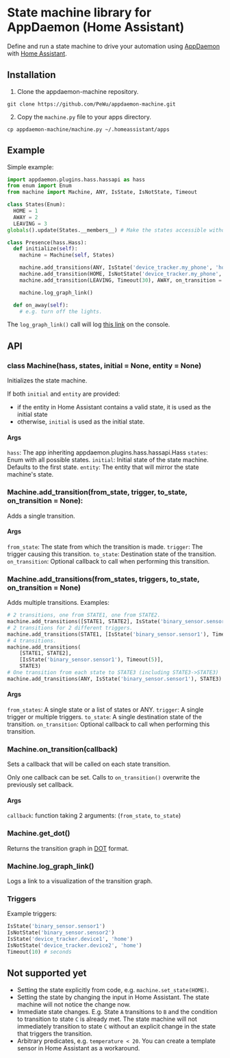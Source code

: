 # State machine library for AppDaemon (Home Assistant)

Define and run a state machine to drive your automation using [AppDaemon](https://appdaemon.readthedocs.io/) with [Home Assistant]().

## Installation

1. Clone the appdaemon-machine repository.
```
git clone https://github.com/PeWu/appdaemon-machine.git
```
2. Copy the `machine.py` file to your apps directory.
```
cp appdaemon-machine/machine.py ~/.homeassistant/apps
```

## Example

Simple example:
```python
import appdaemon.plugins.hass.hassapi as hass
from enum import Enum
from machine import Machine, ANY, IsState, IsNotState, Timeout

class States(Enum):
  HOME = 1
  AWAY = 2
  LEAVING = 3
globals().update(States.__members__) # Make the states accessible without the States. prefix.

class Presence(hass.Hass):
  def initialize(self):
    machine = Machine(self, States)

    machine.add_transitions(ANY, IsState('device_tracker.my_phone', 'home'), HOME)
    machine.add_transition(HOME, IsNotState('device_tracker.my_phone', 'home'), LEAVING)
    machine.add_transition(LEAVING, Timeout(30), AWAY, on_transition = self.on_away)

    machine.log_graph_link()

  def on_away(self):
    # e.g. turn off the lights.
```

The `log_graph_link()` call will log [this link](https://dreampuf.github.io/GraphvizOnline/#digraph%20G%20%7BLEAVING-%3EAWAY%5Blabel%3D%22timeout%2030%20s%22%5D%3BAWAY-%3EHOME%5Blabel%3D%22my_phone%20%3D%3D%20home%22%5D%3BLEAVING-%3EHOME%5Blabel%3D%22my_phone%20%3D%3D%20home%22%5D%3BHOME-%3ELEAVING%5Blabel%3D%22my_phone%20!%3D%20home%22%5D%3BHOME-%3EHOME%5Blabel%3D%22my_phone%20%3D%3D%20home%22%5D%3B%7D) on the console.


## API

### class **Machine**(hass, states, initial = None, entity = None)
Initializes the state machine.

If both `initial` and `entity` are provided:
- if the entity in Home Assistant contains a valid state, it is used as the
  initial state
- otherwise, `initial` is used as the initial state.

#### Args
  `hass`: The app inheriting appdaemon.plugins.hass.hassapi.Hass
  `states`: Enum with all possible states.
  `initial`: Initial state of the state machine. Defaults to the first state.
  `entity`: The entity that will mirror the state machine's state.

### Machine.add_transition(from_state, trigger, to_state, on_transition = None):
Adds a single transition.

#### Args
  `from_state`: The state from which the transition is made.
  `trigger`: The trigger causing this transition.
  `to_state`: Destination state of the transition.
  `on_transition`: Optional callback to call when performing this transition.

### Machine.add_transitions(from_states, triggers, to_state, on_transition = None)
Adds multiple transitions.
Examples:
```python
# 2 transitions, one from STATE1, one from STATE2.
machine.add_transitions([STATE1, STATE2], IsState('binary_sensor.sensor1'), STATE3)
# 2 transitions for 2 different triggers.
machine.add_transitions(STATE1, [IsState('binary_sensor.sensor1'), Timeout(5)], STATE3)
# 4 transitions.
machine.add_transitions(
    [STATE1, STATE2],
    [IsState('binary_sensor.sensor1'), Timeout(5)],
    STATE3)
# One transition from each state to STATE3 (including STATE3->STATE3)
machine.add_transitions(ANY, IsState('binary_sensor.sensor1'), STATE3)
```
#### Args
  `from_states`: A single state or a list of states or ANY.
  `trigger`: A single trigger or multiple triggers.
  `to_state`: A single destination state of the transition.
  `on_transition`: Optional callback to call when performing this transition.

### Machine.on_transition(callback)
Sets a callback that will be called on each state transition.

Only one callback can be set. Calls to `on_transition()` overwrite the previously set callback.

#### Args
  `callback`: function taking 2 arguments: (`from_state`, `to_state`)

### Machine.get_dot()
Returns the transition graph in [DOT](https://en.wikipedia.org/wiki/DOT_(graph_description_language)) format.

### Machine.log_graph_link()
Logs a link to a visualization of the transition graph.

### Triggers
Example triggers:
```python
IsState('binary_sensor.sensor1')
IsNotState('binary_sensor.sensor2')
IsState('device_tracker.device1', 'home')
IsNotState('device_tracker.device2', 'home')
Timeout(10) # seconds
```

## Not supported yet
* Setting the state explicitly from code, e.g. `machine.set_state(HOME)`.
* Setting the state by changing the input in Home Assistant. The state machine will not notice the change now.
* Immediate state changes. E.g. State `A` transitions to `B` and the condition to transition to state `C` is already met. The state machine will not immediately transition to state `C` without an explicit change in the state that triggers the transition.
* Arbitrary predicates, e.g. `temperature < 20`. You can create a template sensor in Home Assistant as a workaround.
